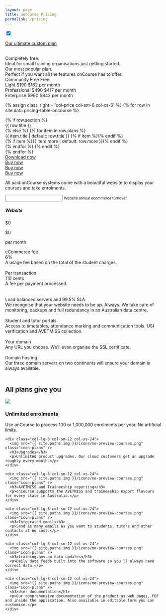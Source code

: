 ```yaml
---
layout: page
title: onCourse Pricing
permalink: /pricing
---
```


<div class="clearfix pricing-top-action">
  <p class="pull-xs-left">
    <input id="annual-toggle" checked data-toggle="toggle" data-on="Annual" data-off="Monthly" data-onstyle="primary" data-offstyle="info" type="checkbox">
  </p>

  <p class="pull-xs-right">
    <a role="button" href="{{base}}/pricing/ultimate" class="btn btn-secondary">Our ultimate custom plan</a>
  </p>
</div>
<br>

<div class="clearfix pricing-container">
  <div class="row row-item row-simple-text">
    <div class="col-price col-sm-6 col-xs-6 col-item-1">
      Completely free.
    </div>
    <div class="col-price col-sm-6 col-xs-6 col-item-2">
      Ideal for small training organisations just getting started.
    </div>
    <div class="col-price col-sm-6 col-xs-6 col-item-3">
      Our most popular plan.
    </div>
    <div class="col-price col-sm-6 col-xs-6 col-item-4">
      Perfect if you want all the features onCourse has to offer.
    </div>
  </div>
  <div class="row row-item row-price-block">
    <div class="col-price col-sm-6 col-xs-6 col-item-1">
      <span class="col-label">Community</span>
      <span class="price-rate">Free</span>
      <span class="price-rate-annual">Free</span>
      <span class="col-text">&nbsp;</span>
    </div>
    <div class="col-price col-sm-6 col-xs-6 col-item-2 item-highlight">
      <span class="col-label">Light</span>
      <span class="price-rate">$190</span>
      <span class="price-rate-annual">$162</span>
      <span class="col-text">per month</span>
    </div>
    <div class="col-price col-sm-6 col-xs-6 col-item-3">
      <span class="col-label">Professional</span>
      <span class="price-rate">$490</span>
      <span class="price-rate-annual">$417</span>
      <span class="col-text">per month</span>
    </div>
    <div class="col-price col-sm-6 col-xs-6 col-item-4">
      <span class="col-label">Enterprise</span>
      <span class="price-rate">$990</span>
      <span class="price-rate-annual">$842</span>
      <span class="col-text">per month</span>
    </div>
  </div>

{% assign class_right = 'col-price col-sm-6 col-xs-6' %}
{% for row in site.data.pricing-table-oncourse %}
  <div class="row row-item row-details row-item-{{ forloop.index }}">
    {% if row.section %}
      <div class="{{ class_right }} col-item-{{ forloop.index }} highlight">{{ row.title }}</div>
    {% else %}
      {% for item in row.plans %}
        <div class="{{ class_right }} col-item-{{ forloop.index }}">
          <span class="col-desc{% unless item %} has-no-plan{% endunless %}">
            {{ item.title | default: row.title }}
            {% if item %}<i class="glyphicon glyphicon-chevron-down"></i>{% endif %}
          </span>
          <div class="plan-details">
            {% if item %}{{ item.more | default: row.more }}{% endif %}
          </div>
        </div>
      {% endfor %}
    {% endif %}
  </div>
{% endfor %}
  <div class="row row-item">
    <div class="col-price col-sm-6 col-xs-6 col-item-1">
      <a role="button" href="{{base}}/download" class="btn btn-secondary">Download now</a>
    </div>
    <div class="col-price col-sm-6 col-xs-6 col-item-2 item-highlight">
      <a role="button" href="{{base}}/buy" class="btn btn-primary">Buy now</a>
    </div>
    <div class="col-price col-sm-6 col-xs-6 col-item-3">
      <a role="button" href="{{base}}/buy" class="btn btn-primary">Buy now</a>
    </div>
    <div class="col-price col-sm-6 col-xs-6 col-item-4">
      <a role="button" href="{{base}}/buy" class="btn btn-primary">Buy now</a>
    </div>
  </div>
  <div class="pricing-calculation">
    <div class="row">
      <div class="col-sm-12">
        <p>
          All paid onCourse systems come with a beautiful website to display your courses and take enrolments.
        </p>
        <p></p>
        <input id="pricing-in-slider" data-slider-id='pricing-in-slider' type="text" data-slider-min="1" data-slider-max="4" data-slider-step="1" data-slider-value="1"/>
        <small>Website annual ecommerce turnover</small>
      </div>
      <div class="col-sm-10">
        <div class="panel panel-default price-panel">
          <div class="panel-heading">
            <h5 class="panel-title">Website</h5>
            <p class="price-rate">$<span>0</span></p>
            <p class="price-rate-annual">$<span>0</span></p>
            <p>per month</p>
          </div>
          <div class="panel-body">
            <div class="row data-toggle">
              <div class="col-xs-12">
                eCommerce fee
              </div>
              <div class="col-xs-12">
                <span class="ecommerce-text">6</span>%
                <i class="pull-xs-right glyphicon glyphicon-chevron-down"></i>
              </div>
            </div>
            <div class="row toggle-details">
              <div class="col-xs-24">
                A usage fee based on the total of the student charges.<br><br>
              </div>
            </div>
            <div class="row data-toggle">
              <div class="col-xs-12">
                Per transaction
              </div>
              <div class="col-xs-12">
                <span class="transaction-text">110</span> cents
                <i class="pull-xs-right glyphicon glyphicon-chevron-down"></i>
              </div>
            </div>
            <div class="row toggle-details">
              <div class="col-xs-24">
                A fee per payment processed.<br><br>
              </div>
            </div>
            <br/>
            <div class="row data-toggle">
              <div class="col-xs-24">
                Load balanced servers and 99.5% SLA
                <i class="pull-xs-right glyphicon glyphicon-chevron-down"></i>
              </div>
            </div>
            <div class="row toggle-details">
              <div class="col-xs-24">
                We recognise that your website needs to be up. Always. We take care of monitoring, backups and full redundancy in an Australian data centre.<br><br>
              </div>
            </div>
            <div class="row data-toggle">
              <div class="col-xs-24">
                Student and tutor portals
                <i class="pull-xs-right glyphicon glyphicon-chevron-down"></i>
              </div>
            </div>
            <div class="row toggle-details">
              <div class="col-xs-24">
                Access to timetables, attendance marking and communication tools. USI verification and AVETMISS collection.<br><br>
              </div>
            </div>
            <div class="row data-toggle not-free">
              <div class="col-xs-24">
                Your domain
                <i class="pull-xs-right glyphicon glyphicon-chevron-down"></i>
              </div>
            </div>
            <div class="row toggle-details not-free">
              <div class="col-xs-24">
                Any URL you choose. We'll even organise the SSL certificate.<br><br>
              </div>
            </div>
            <div class="row data-toggle not-free">
              <div class="col-xs-24">
                Domain hosting
                <i class="pull-xs-right glyphicon glyphicon-chevron-down"></i>
              </div>
            </div>
            <div class="row toggle-details not-free">
              <div class="col-xs-24">
                Our three domain servers on two continents will ensure your domain is always available.<br><br>
              </div>
            </div>
          </div>
        </div>
      </div>
    </div>
  </div>

</div>

<div class="clearfix plans-support">
  <h2 class="text-xs-center">All plans give you</h2>
  <div class="row text-xs-center">
    <div class="col-lg-8 col-sm-12 col-xs-24">
      <img src="{{ site.paths.img }}/icons/no-preview-courses.png" class="icon-plans" />
      <h3>Unlimited enrolments</h3>
      <p>Use onCourse to process 100 or 1,000,000 enrolments per year. No artificial limits.</p>
    </div>

    <div class="col-lg-8 col-sm-12 col-xs-24">
      <img src="{{ site.paths.img }}/icons/no-preview-courses.png" class="icon-plans" />
      <h3>Upgrades</h3>
      <p>Unlimited product upgrades. Our cloud customers get an upgrade roughly every month.</p>
    </div>

    <div class="col-lg-8 col-sm-12 col-xs-24">
      <img src="{{ site.paths.img }}/icons/no-preview-courses.png" class="icon-plans" />
      <h3>AVETMISS and Traineeship reporting</h3>
      <p>onCourse supports the AVETMISS and traineeship export flavours for every state in Australia.</p>
    </div>

    <div class="col-lg-8 col-sm-12 col-xs-24">
      <img src="{{ site.paths.img }}/icons/no-preview-courses.png" class="icon-plans" />
      <h3>Integrated email</h3>
      <p>Send as many emails as you want to students, tutors and other contacts at no cost.</p>
    </div>

    <div class="col-lg-8 col-sm-12 col-xs-24">
      <img src="{{ site.paths.img }}/icons/no-preview-courses.png" class="icon-plans" />
      <h3>training.gov.au data updates</h3>
      <p>Daily data feeds built into the software so you'll always have correct data.</p>
    </div>

    <div class="col-lg-8 col-sm-12 col-xs-24">
      <img src="{{ site.paths.img }}/icons/no-preview-courses.png" class="icon-plans" />
      <h3>User documentation</h3>
      <p>Our comprehensive documentation of the product as web pages, PDF and inside the application. Also available in editable form you can customise.</p>
    </div>
  </div>
</div>
